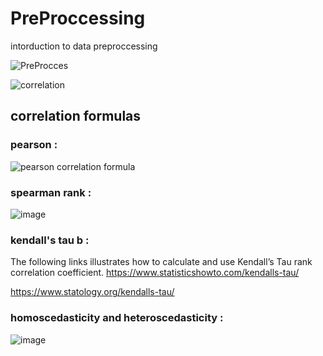 # PreProccessing
intorduction to data preproccessing

![PreProcces](https://github.com/mse056/PreProccessing/assets/77380435/43184bfe-74d6-4718-8dcf-5a112e6f2ba7)

![correlation](https://github.com/mse056/PreProccessing/assets/77380435/f5b90d6d-96fc-4f62-a7fb-f81c2c31cbb7)

## correlation formulas
### pearson :
![pearson correlation formula](https://github.com/mse056/PreProccessing/assets/77380435/c67793cd-29da-417c-bf63-369d7c2ef2be)

### spearman rank : 
![image](https://github.com/mse056/PreProccessing/assets/77380435/9efbe2fb-3fc8-4f83-8c4e-28166257c4c1)

### kendall's tau b :
The following links illustrates how to calculate and use Kendall’s Tau rank correlation coefficient.
https://www.statisticshowto.com/kendalls-tau/

https://www.statology.org/kendalls-tau/

### homoscedasticity and heteroscedasticity :
![image](https://github.com/mse056/PreProccessing/assets/77380435/3f433a01-851e-4866-9a79-5ab9d8d6baf7)
